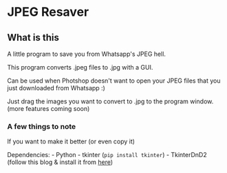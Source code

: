 # JPEG Resaver

## What is this
A little program to save you from Whatsapp's JPEG hell.

This program converts .jpeg files to .jpg with a GUI.

Can be used when Photshop doesn't want to open your JPEG files that you just downloaded from Whatsapp :)

Just drag the images you want to convert to .jpg to the program window.
(more features coming soon)
### A few things to note
If you want to make it better (or even copy it) 

Dependencies:
	- Python
	- tkinter (```pip install tkinter```)
	- TkinterDnD2 (follow this blog & install it from [here](https://pythonguides.com/python-tkinter-drag-and-drop/))

